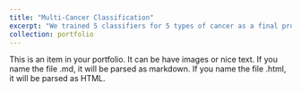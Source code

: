 ```yaml
---
title: "Multi-Cancer Classification"
excerpt: "We trained 5 classifiers for 5 types of cancer as a final project for a graduate Computer Vision course.<br/><img src='/images/cervical_confusion_matrix.png'>"
collection: portfolio
---
```


This is an item in your portfolio. It can be have images or nice text. If you name the file .md, it will be parsed as markdown. If you name the file .html, it will be parsed as HTML. 
